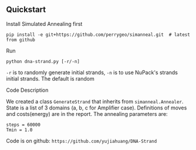 ## Quickstart

Install Simulated Annealing first
```
pip install -e git+https://github.com/perrygeo/simanneal.git  # latest from github
```

Run
```
python dna-strand.py [-r/-n]
```
`-r` is to randomly generate initial strands, `-n` is to use NuPack's strands initial strands. The default is random

Code Description

We created a class `GenerateStrand` that inherits from `simanneal.Annealer`. State is a list of 3 domains (a, b, c for Amplifier case). Definitions of moves and costs(energy) are in the report.
The annealing parameters are:
```
steps = 60000
Tmin = 1.0
```

Code is on github: `https://github.com/yujiahuang/DNA-Strand`





